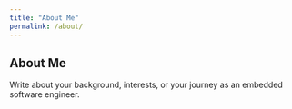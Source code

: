 ```yaml
---
title: "About Me"
permalink: /about/
---
```


## About Me

Write about your background, interests, or your journey as an embedded software engineer.